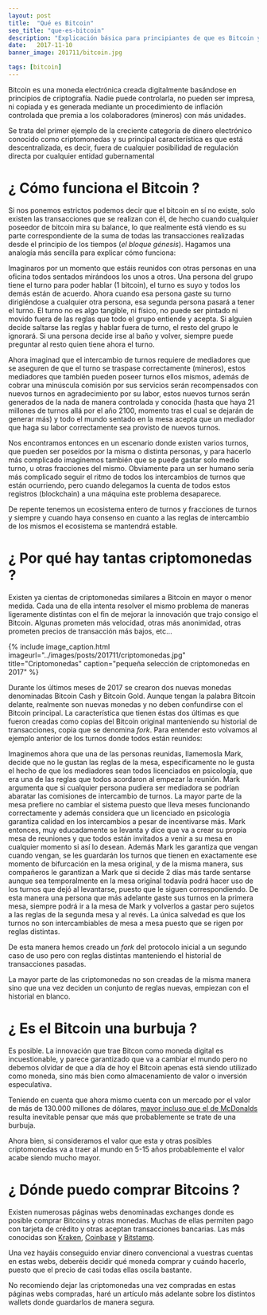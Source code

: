 ```yaml
---
layout: post
title:  "Qué es Bitcoin"
seo_title: "que-es-bitcoin"
description: "Explicación básica para principiantes de que es Bitcoin y cómo funciona"
date:   2017-11-10
banner_image: 201711/bitcoin.jpg

tags: [bitcoin]
---
```


Bitcoin es una moneda electrónica creada digitalmente basándose en principios de criptografía. Nadie puede controlarla, no pueden ser impresa, ni copiada y es generada mediante un procedimiento de inflación controlada que premia a los colaboradores (mineros) con más unidades.

Se trata del primer ejemplo de la creciente categoría de dinero electrónico conocido como criptomonedas y su principal característica es que está descentralizada, es decir, fuera de cualquier posibilidad de regulación directa por cualquier entidad gubernamental

<!--more-->

# ¿ Cómo funciona el Bitcoin ?

Si nos ponemos estrictos podemos decir que el bitcoin en sí no existe, solo existen las transacciones que se realizan con él, de hecho cuando cualquier poseedor de bitcoin mira su balance, lo que realmente está viendo es  su parte correspondiente de la suma de  todas las transacciones realizadas desde el principio de los tiempos (*el bloque génesis*). Hagamos una analogía más sencilla para explicar cómo funciona:

Imaginaros por un momento que estáis reunidos con otras personas en una oficina todos sentados mirándoos los unos a otros. Una persona del grupo tiene el turno para poder hablar (1 bitcoin), el turno es suyo y todos los demás están de acuerdo. Ahora cuando esa persona gaste su turno dirigiéndose a cualquier otra persona, esa segunda persona pasará a tener el turno. El turno no es algo tangible, ni físico, no puede ser pintado ni movido fuera de las reglas que todo el grupo entiende y acepta. Si alguien decide saltarse las reglas y hablar fuera de turno, el resto del grupo le ignorará. Si una persona decide irse al baño y volver, siempre puede preguntar al resto quien tiene ahora el turno.

Ahora imaginad que el intercambio de turnos requiere de mediadores que se aseguren de que el turno se traspase correctamente (mineros), estos mediadores que también pueden poseer turnos ellos mismos, además de cobrar una minúscula comisión por sus servicios serán recompensados con nuevos turnos en agradecimiento por su labor, estos nuevos turnos serán generados de la nada de manera controlada y conocida (hasta que haya 21 millones de turnos allá por el año 2100, momento tras el cual se dejarán de generar más) y todo el mundo sentado en la mesa acepta que un mediador que haga su labor correctamente sea provisto de nuevos turnos.

Nos encontramos entonces en un escenario donde existen varios turnos, que pueden ser poseídos por la misma o distinta personas, y para hacerlo más complicado imaginemos también que se puede gastar solo medio turno, u otras fracciones del mismo. Obviamente para un ser humano sería más complicado seguir el ritmo de todos los intercambios de turnos que están ocurriendo, pero cuando delegamos la cuenta de todos estos registros (blockchain) a una máquina este problema desaparece.

De repente tenemos un ecosistema entero de turnos y fracciones de turnos y siempre y cuando haya consenso en cuanto a las reglas de intercambio de los mismos el ecosistema se mantendrá estable.

# ¿ Por qué hay tantas criptomonedas ?

Existen ya cientas de criptomonedas similares a Bitcoin en mayor o menor medida. Cada una de ella intenta resolver el mismo problema de maneras ligeramente distintas con el fin de mejorar la innovación que trajo consigo el Bitcoin. Algunas prometen más velocidad, otras más anonimidad, otras prometen precios de transacción más bajos, etc...

{% include image_caption.html imageurl="../images/posts/201711/criptomonedas.jpg" title="Criptomonedas" caption="pequeña selección de criptomonedas en 2017" %}

Durante los últimos meses de 2017 se crearon dos nuevas monedas denominadas Bitcoin Cash y Bitcoin Gold. Aunque tengan la palabra Bitcoin delante, realmente son nuevas monedas y no deben confundirse con el Bitcoin principal. La característica que tienen éstas dos últimas es que fueron creadas como copias del Bitcoin original manteniendo su historial de transacciones, copia que se denomina *fork*. Para entender esto volvamos al ejemplo anterior de los turnos donde todos están reunidos:

Imaginemos ahora que una de las personas reunidas, llamemosla Mark, decide que no le gustan las reglas de la mesa, especificamente no le gusta el hecho de que los mediadores sean todos licenciados en psicología, que era una de las reglas que todos acordaron al empezar la reunión. Mark argumenta que si cualquier persona pudiera ser mediadora se podrían abaratar las comisiones de intercambio de turnos. 
La mayor parte de la mesa prefiere no cambiar el sistema puesto que lleva meses funcionando correctamente y además considera que un licenciado en psicología garantiza calidad en los intercambios a pesar de incentivarse más. Mark entonces, muy educadamente se levanta y dice que va a crear su propia mesa de reuniones y que todos están invitados a venir a su mesa en cualquier momento si así lo desean. Además Mark les garantiza que vengan cuando vengan, se les guardarán los turnos que tienen en exactamente ese momento de bifurcación en la mesa original, y de la misma manera, sus compañeros le garantizan a Mark que si decide 2 días más tarde sentarse aunque sea temporalmente en la mesa original todavía podrá hacer uso de los turnos que dejó al levantarse, puesto que le siguen correspondiendo. De esta manera una persona que más adelante gaste sus turnos en la primera mesa, siempre podrá ir a la mesa de Mark y volverlos a gastar pero sujetos a las reglas de la segunda mesa y al revés. La única salvedad es que los turnos no son intercambiables de mesa a mesa puesto que se rigen por reglas distintas.

De esta manera hemos creado un *fork* del protocolo inicial a un segundo caso de uso pero con reglas distintas manteniendo el historial de transacciones pasadas.

La mayor parte de las criptomonedas no son creadas de la misma manera sino que una vez deciden un conjunto de reglas nuevas, empiezan con el historial en blanco.

# ¿ Es el Bitcoin una burbuja ?

Es posible. La innovación que trae Bitcon como moneda digital es incuestionable, y parece garantizado que va a cambiar el mundo pero no debemos olvidar de que a día de hoy el Bitcoin apenas está siendo utilizado como moneda, sino más bien como almacenamiento de valor o inversión especulativa.

Teniendo en cuenta que ahora mismo cuenta con un mercado por el valor de más de 130.000 millones de dólares, [mayor incluso que el de McDonalds](https://finance.yahoo.com/quote/mcd?ltr=1) resulta inevitable pensar que más que probablemente se trate de una burbuja.

Ahora bien, si consideramos el valor que esta y otras posibles criptomonedas va a traer al mundo en 5-15 años probablemente el valor acabe siendo mucho mayor.

# ¿ Dónde puedo comprar Bitcoins ?

Existen numerosas páginas webs denominadas exchanges donde es posible comprar Bitcoins y otras monedas. Muchas de ellas permiten pago con tarjeta de crédito y otras aceptan transacciones bancarias. Las más conocidas son [Kraken](https://www.kraken.com/), [Coinbase](https://www.coinbase.com/) y [Bitstamp](https://www.bitstamp.net/).

Una vez hayáis conseguido enviar dinero convencional a vuestras cuentas en estas webs, deberéis decidir qué moneda comprar y cuándo hacerlo, puesto que el precio de casi todas ellas oscila bastante.

No recomiendo dejar las criptomonedas una vez compradas en estas páginas webs compradas, haré un artículo más adelante sobre los distintos wallets donde guardarlos de manera segura.
